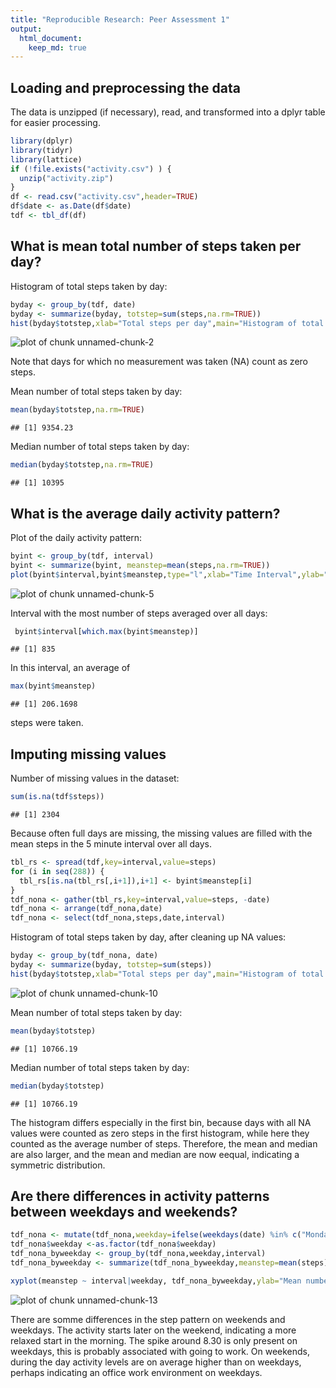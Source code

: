 ```yaml
---
title: "Reproducible Research: Peer Assessment 1"
output: 
  html_document:
    keep_md: true
---
```


## Loading and preprocessing the data

The data is unzipped (if necessary), read, and transformed into a dplyr table for easier processing. 

```r
library(dplyr)
library(tidyr)
library(lattice)
if (!file.exists("activity.csv") ) {
  unzip("activity.zip")
}
df <- read.csv("activity.csv",header=TRUE)
df$date <- as.Date(df$date)
tdf <- tbl_df(df)
```

## What is mean total number of steps taken per day?

Histogram of total steps taken by day:

```r
byday <- group_by(tdf, date)
byday <- summarize(byday, totstep=sum(steps,na.rm=TRUE))
hist(byday$totstep,xlab="Total steps per day",main="Histogram of total steps taken per day")
```

![plot of chunk unnamed-chunk-2](figure/unnamed-chunk-2-1.png) 

Note that days for which no measurement was taken (NA) count as zero steps.  

Mean number of total steps taken by day:

```r
mean(byday$totstep,na.rm=TRUE)
```

```
## [1] 9354.23
```

Median number of total steps taken by day:

```r
median(byday$totstep,na.rm=TRUE)
```

```
## [1] 10395
```

## What is the average daily activity pattern?

Plot of the daily activity pattern:

```r
byint <- group_by(tdf, interval)
byint <- summarize(byint, meanstep=mean(steps,na.rm=TRUE))
plot(byint$interval,byint$meanstep,type="l",xlab="Time Interval",ylab="Average number of steps",main="Daily activity pattern")
```

![plot of chunk unnamed-chunk-5](figure/unnamed-chunk-5-1.png) 

Interval with the most number of steps averaged over all days:

```r
 byint$interval[which.max(byint$meanstep)]
```

```
## [1] 835
```
In this interval, an average of

```r
max(byint$meanstep)
```

```
## [1] 206.1698
```
steps were taken. 

## Imputing missing values

Number of missing values in the dataset:

```r
sum(is.na(tdf$steps))
```

```
## [1] 2304
```

Because often full days are missing, the missing values are filled with the mean steps in the 5 minute interval over all days.


```r
tbl_rs <- spread(tdf,key=interval,value=steps)
for (i in seq(288)) {
  tbl_rs[is.na(tbl_rs[,i+1]),i+1] <- byint$meanstep[i]
}
tdf_nona <- gather(tbl_rs,key=interval,value=steps, -date)
tdf_nona <- arrange(tdf_nona,date)
tdf_nona <- select(tdf_nona,steps,date,interval)
```

Histogram of total steps taken by day, after cleaning up NA values:


```r
byday <- group_by(tdf_nona, date)
byday <- summarize(byday, totstep=sum(steps))
hist(byday$totstep,xlab="Total steps per day",main="Histogram of total steps taken per day")
```

![plot of chunk unnamed-chunk-10](figure/unnamed-chunk-10-1.png) 

Mean number of total steps taken by day:

```r
mean(byday$totstep)
```

```
## [1] 10766.19
```

Median number of total steps taken by day:

```r
median(byday$totstep)
```

```
## [1] 10766.19
```

The histogram differs especially in the first bin, because days with all NA values were counted as zero steps in the first histogram, while here they counted as the average number of steps. Therefore, the mean and median are also larger, and the mean and median are now eequal, indicating a symmetric distribution.  

## Are there differences in activity patterns between weekdays and weekends?


```r
tdf_nona <- mutate(tdf_nona,weekday=ifelse(weekdays(date) %in% c("Monday","Tuesday","Wednesday","Thursday","Friday"),"Weekday","Weekend"))
tdf_nona$weekday <-as.factor(tdf_nona$weekday)
tdf_nona_byweekday <- group_by(tdf_nona,weekday,interval)
tdf_nona_byweekday <- summarize(tdf_nona_byweekday,meanstep=mean(steps))

xyplot(meanstep ~ interval|weekday, tdf_nona_byweekday,ylab="Mean number of steps",type="l")
```

![plot of chunk unnamed-chunk-13](figure/unnamed-chunk-13-1.png) 

There are somme differences in the step pattern on weekends and weekdays. The activity starts later on the weekend, indicating a more relaxed start in the morning. The spike around 8.30 is only present on weekdays, this is probably associated with going to work. On weekends, during the day activity levels are on average higher than on weekdays, perhaps indicating an office work environment on weekdays. 

